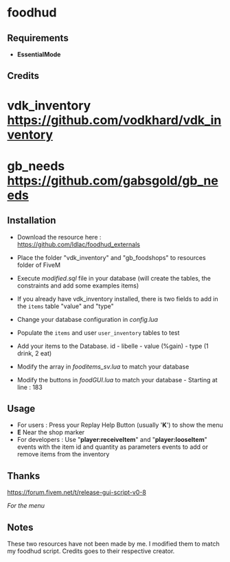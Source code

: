 # foodhud

## Requirements

- **EssentialMode**

## Credits
# vdk_inventory https://github.com/vodkhard/vdk_inventory
# gb_needs https://github.com/gabsgold/gb_needs

## Installation

- Download the resource here : https://github.com/ldlac/foodhud_externals
- Place the folder "vdk_inventory" and "gb_foodshops" to resources folder of FiveM
- Execute _modified.sql_ file in your database (will create the tables, the constraints and add some examples items)
- If you already have vdk_inventory installed, there is two fields to add in the `items` table "value" and "type"
- Change your database configuration in _config.lua_
- Populate the `items` and user `user_inventory` tables to test

- Add your items to the Database. id - libelle - value (%gain) - type (1 drink, 2 eat)
- Modify the array in _fooditems_sv.lua_ to match your database
- Modify the buttons in _foodGUI.lua_ to match your database - Starting at line : 183

## Usage

- For users : Press your Replay Help Button (usually '**K**') to show the menu
- **E** Near the shop marker
- For developers : Use "**player:receiveItem**" and "**player:looseItem**" events with the item id and quantity as parameters events to add or remove items from the inventory

## Thanks

https://forum.fivem.net/t/release-gui-script-v0-8

_For the menu_

## Notes

These two resources have not been made by me. I modified them to match my foodhud script.
Credits goes to their respective creator.
